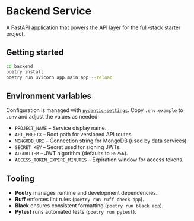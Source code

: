 # Backend Service

A FastAPI application that powers the API layer for the full-stack starter project.

## Getting started

```bash
cd backend
poetry install
poetry run uvicorn app.main:app --reload
```

## Environment variables

Configuration is managed with [`pydantic-settings`](https://docs.pydantic.dev/latest/concepts/pydantic_settings/). Copy `.env.example` to `.env` and adjust the values as needed:

- `PROJECT_NAME` – Service display name.
- `API_PREFIX` – Root path for versioned API routes.
- `MONGODB_URI` – Connection string for MongoDB (used by data services).
- `SECRET_KEY` – Secret used for signing JWTs.
- `ALGORITHM` – JWT algorithm (defaults to `HS256`).
- `ACCESS_TOKEN_EXPIRE_MINUTES` – Expiration window for access tokens.

## Tooling

- **Poetry** manages runtime and development dependencies.
- **Ruff** enforces lint rules (`poetry run ruff check app`).
- **Black** ensures consistent formatting (`poetry run black app`).
- **Pytest** runs automated tests (`poetry run pytest`).
